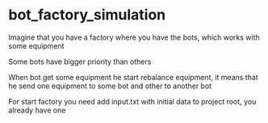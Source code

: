 # bot_factory_simulation
Imagine that you have a factory where you have the bots, which works with some equipment 

Some bots have bigger priority than others 

When bot get some equipment he start rebalance equipment, it means that he send one 
equipment to some bot and other to another bot  

For start factory you need add input.txt with initial data to project root, you already have one 

 


